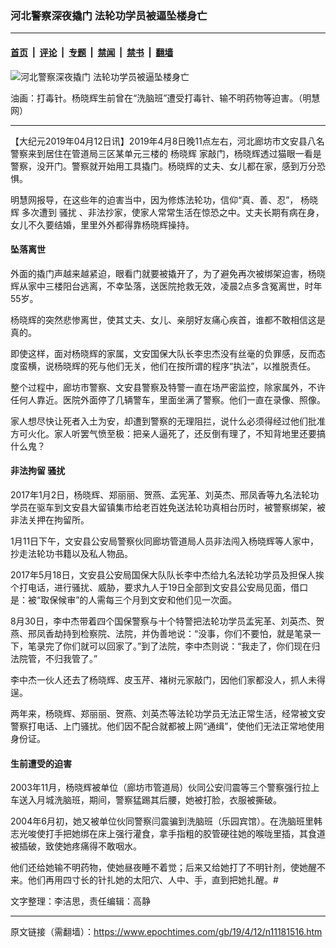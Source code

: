 ### 河北警察深夜撬门 法轮功学员被逼坠楼身亡

---

#### [首页](../../../..?n11181516) &nbsp;|&nbsp; [评论](../../../../../epoch-comment?n11181516) &nbsp;|&nbsp; [专题](../../../../../epoch-special?n11181516) &nbsp;|&nbsp; [禁闻](../../../../../epoch-news?n11181516) &nbsp;|&nbsp; [禁书](../../../../../books?n11181516) &nbsp;|&nbsp; [翻墙](https://github.com/gfw-breaker/nogfw/blob/master/README.md?n11181516)


<div><img alt="河北警察深夜撬门 法轮功学员被逼坠楼身亡" class="attachment-djy_600_400 size-djy_600_400 wp-post-image" src="https://i.epochtimes.com/assets/uploads/2019/04/1403200625372320-600x400.jpg"/>
<div class="caption">
 <p>
  油画：打毒针。杨晓辉生前曾在“洗脑班”遭受打毒针、输不明药物等迫害。（明慧网）
 </p>
</div></div><hr/><div class="post_content" id="artbody" itemprop="articleBody">
 <!-- article content begin -->
 <p>
  【大纪元2019年04月12日讯】2019年4月8日晚11点左右，河北廊坊市文安县八名警察来到居住在管道局三区某单元三楼的
  <ok href="https://www.epochtimes.com/gb/tag/%E6%9D%A8%E6%99%93%E8%BE%89.html">
   杨晓辉
  </ok>
  家敲门，杨晓辉透过猫眼一看是警察，没开门。警察就开始用工具撬门。杨晓辉的丈夫、女儿都在家，感到万分恐惧。
 </p>
 <p>
  明慧网报导，在这些年的迫害当中，因为修炼法轮功，信仰“真、善、忍”，
  <ok href="https://www.epochtimes.com/gb/tag/%E6%9D%A8%E6%99%93%E8%BE%89.html">
   杨晓辉
  </ok>
  多次遭到
  <ok href="https://www.epochtimes.com/gb/tag/%E9%AA%9A%E6%89%B0.html">
   骚扰
  </ok>
  、非法抄家，使家人常常生活在惊恐之中。丈夫长期有病在身，女儿不久要结婚，里里外外都得靠杨晓辉操持。
 </p>
 <h4>
  坠落离世
 </h4>
 <p>
  外面的撬门声越来越紧迫，眼看门就要被撬开了，为了避免再次被绑架迫害，杨晓辉从家中三楼阳台逃离，不幸坠落，送医院抢救无效，凌晨2点多含冤离世，时年55岁。
 </p>
 <p>
  杨晓辉的突然悲惨离世，使其丈夫、女儿、亲朋好友痛心疾首，谁都不敢相信这是真的。
 </p>
 <p>
  即使这样，面对杨晓辉的家属，文安国保大队长李忠杰没有丝毫的负罪感，反而态度蛮横，说杨晓辉的死与他们无关，他们在按所谓的程序“执法”，以推脱责任。
 </p>
 <p>
  整个过程中，廊坊市警察、文安县警察及特警一直在场严密监控，除家属外，不许任何人靠近。医院外面停了几辆警车，里面坐满了警察。他们一直在录像、照像。
 </p>
 <p>
  家人想尽快让死者入土为安，却遭到警察的无理阻拦，说什么必须得经过他们批准方可火化。家人听罢气愤至极：把亲人逼死了，还反倒有理了，不知背地里还要搞什么鬼？
 </p>
 <h4>
  非法拘留
  <ok href="https://www.epochtimes.com/gb/tag/%E9%AA%9A%E6%89%B0.html">
   骚扰
  </ok>
 </h4>
 <p>
  2017年1月2日，杨晓辉、郑丽丽、贺燕、孟宪革、刘英杰、邢凤香等九名法轮功学员在驱车到文安县大留镇集市给老百姓免送法轮功真相台历时，被警察绑架，被非法关押在拘留所。
 </p>
 <p>
  1月11日下午，文安县公安局警察伙同廊坊管道局人员非法闯入杨晓辉等人家中，抄走法轮功书籍以及私人物品。
 </p>
 <p>
  2017年5月18日，文安县公安局国保大队队长李中杰给九名法轮功学员及担保人挨个打电话，进行骚扰、威胁，要求九人于19日全部到文安县公安局见面，借口是：被“取保候审”的人需每三个月到文安和他们见一次面。
 </p>
 <p>
  8月30日，李中杰带着四个国保警察与十个特警把法轮功学员孟宪革、刘英杰、贺燕、邢凤香劫持到检察院、法院，并伪善地说：“没事，你们不要怕，就是笔录一下，笔录完了你们就可以回家了。”到了法院，李中杰则说：“我走了，你们现在归法院管，不归我管了。”
 </p>
 <p>
  李中杰一伙人还去了杨晓辉、皮玉芹、褚树元家敲门，因他们家都没人，抓人未得逞。
 </p>
 <p>
  两年来，杨晓辉、郑丽丽、贺燕、刘英杰等法轮功学员无法正常生活，经常被文安警察打电话、上门骚扰。他们因不配合就都被上网“通缉”，使他们无法正常地使用身份证。
 </p>
 <h4>
  生前遭受的迫害
 </h4>
 <p>
  2003年11月，杨晓辉被单位（廊坊市管道局）伙同公安闫震等三个警察强行拉上车送入月城洗脑班，期间，警察猛踢其后腰，她被打脸，衣服被撕破。
 </p>
 <p>
  2004年6月初，她又被单位伙同警察闫震骗到洗脑班（乐园宾馆）。在洗脑班里韩志光唆使打手把她绑在床上强行灌食，拿手指粗的胶管硬往她的喉咙里插，其食道被插破，致使她疼痛得不敢咽水。
 </p>
 <p>
  他们还给她输不明药物，使她昼夜睡不着觉；后来又给她打了不明针剂，使她醒不来。他们再用四寸长的针扎她的太阳穴、人中、手，直到把她扎醒。#
 </p>
 <p>
  文字整理：李洁思，责任编辑：高静
 </p>
 <!-- article content end -->
 <div id="below_article_ad">
 </div>
</div>


---

原文链接（需翻墙）：https://www.epochtimes.com/gb/19/4/12/n11181516.htm